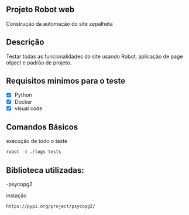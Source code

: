 ## Projeto Robot web

Construção da automação do site zepalheta

## Descrição

Testar todas as funcionalidades do site usando Robot, aplicação de page object e padrão de projeto.

## Requisitos minimos para o teste

- [x] Python
- [x] Docker
- [x] visual code

## Comandos Básicos

execução de todo o teste
```sh
robot -d ./logs tests
```

## Biblioteca utilizadas:

-psycopg2

instação
```sh
https://pypi.org/project/psycopg2/
```


[travis-image]: https://img.shields.io/travis/dbader/node-datadog-metrics/master.svg?style=flat-square





